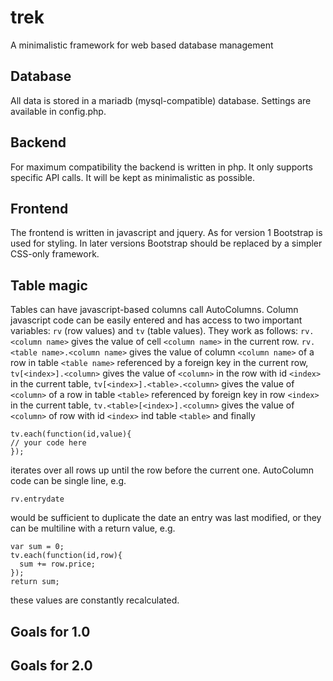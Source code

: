 # trek
A minimalistic framework for web based database management

## Database
All data is stored in a mariadb (mysql-compatible) database. Settings are available in config.php.

## Backend
For maximum compatibility the backend is written in php. It only supports specific API calls. It will be kept as minimalistic as possible.

## Frontend
The frontend is written in javascript and jquery. As for version 1 Bootstrap is used for styling. In later versions Bootstrap should be replaced by a simpler CSS-only framework.

## Table magic
Tables can have javascript-based columns call AutoColumns. Column javascript code can be easily entered and has access to two important variables: `rv` (row values) and `tv` (table values). They work as follows:
`rv.<column name>` gives the value of cell `<column name>` in the current row.
`rv.<table name>.<column name>` gives the value of column `<column name>` of a row in table `<table name>` referenced by a foreign key in the current row,
`tv[<index>].<column>` gives the value of `<column>` in the row with id `<index>` in the current table,
`tv[<index>].<table>.<column>` gives the value of `<column>` of a row in table `<table>` referenced by foreign key in row `<index>` in the current table,
`tv.<table>[<index>].<column>` gives the value of `<column>` of row with id `<index>` ind table `<table>` and finally
```
tv.each(function(id,value){
// your code here
});
```
iterates over all rows up until the row before the current one.
AutoColumn code can be single line, e.g.
```
rv.entrydate
```
would be sufficient to duplicate the date an entry was last modified, or they can be multiline with a return value, e.g.
```
var sum = 0;
tv.each(function(id,row){
  sum += row.price;
});
return sum;
```
these values are constantly recalculated.

## Goals for 1.0
## Goals for 2.0
